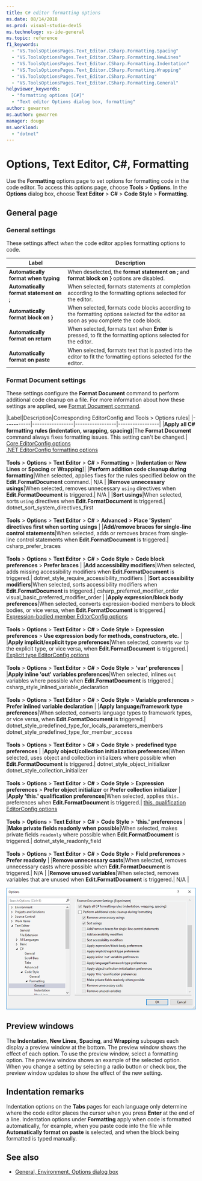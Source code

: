 ```yaml
---
title: C# editor formatting options
ms.date: 08/14/2018
ms.prod: visual-studio-dev15
ms.technology: vs-ide-general
ms.topic: reference
f1_keywords:
  - "VS.ToolsOptionsPages.Text_Editor.CSharp.Formatting.Spacing"
  - "VS.ToolsOptionsPages.Text_Editor.CSharp.Formatting.NewLines"
  - "VS.ToolsOptionsPages.Text_Editor.CSharp.Formatting.Indentation"
  - "VS.ToolsOptionsPages.Text_Editor.CSharp.Formatting.Wrapping"
  - "VS.ToolsOptionsPages.Text_Editor.CSharp.Formatting"
  - "VS.ToolsOptionsPages.Text_Editor.CSharp.Formatting.General"
helpviewer_keywords:
  - "formatting options [C#]"
  - "Text editor Options dialog box, formatting"
author: gewarren
ms.author: gewarren
manager: douge
ms.workload:
  - "dotnet"
---
```

# Options, Text Editor, C#, Formatting

Use the **Formatting** options page to set options for formatting code in the code editor. To access this options page, choose **Tools** > **Options**. In the **Options** dialog box, choose **Text Editor** > **C#** > **Code Style** > **Formatting**.

## General page

### General settings

These settings affect *when* the code editor applies formatting options to code.

|Label|Description|
|-----------|-----------------|
|**Automatically format when typing**|When deselected, the **format statement on ;** and **format block  on }** options are disabled.|
|**Automatically format statement on ;**|When selected, formats statements at completion according to the formatting options selected for the editor.|
|**Automatically format block on }**|When selected, formats code blocks according to the formatting options selected for the editor as soon as you complete the code block.|
|**Automatically format on return**|When selected, formats text when **Enter** is pressed, to fit the formatting options selected for the editor.|
|**Automatically format on paste**|When selected, formats text that is pasted into the editor to fit the formatting options selected for the editor.|

### Format Document settings

These settings configure the **Format Document** command to perform additional code cleanup on a file. For more information about how these settings are applied, see [Format Document command](../code-styles-and-quick-actions.md#format-document-command).

|Label|Description|Corresponding EditorConfig and Tools > Options rules|
|-----------|-----------------|-----------------|-----------------|
|**Apply all C# formatting rules (indentation, wrapping, spacing)**|The **Format Document** command always fixes formatting issues. This setting can't be changed.| [Core EditorConfig options](../../ide/create-portable-custom-editor-options.md)<br/>[.NET EditorConfig formatting options](../../ide/editorconfig-code-style-settings-reference.md#formatting-conventions)<br/><br/>**Tools** > **Options** > **Text Editor** > **C#** > **Formatting** > [**Indentation** or **New Lines** or **Spacing** or **Wrapping**]|
|**Perform addition code cleanup during formatting**|When selected, applies fixes for the rules specified below on the **Edit.FormatDocument** command.| N/A |
|**Remove unnecessary usings**|When selected, removes unnecessary `using` directives when **Edit.FormatDocument** is triggered.| N/A |
|**Sort usings**|When selected, sorts `using` directives when **Edit.FormatDocument** is triggered.| dotnet_sort_system_directives_first<br/><br/>**Tools** > **Options** > **Text Editor** > **C#** > **Advanced** > **Place 'System' directives first when sorting usings** |
|**Add/remove braces for single-line control statements**|When selected, adds or removes braces from single-line control statements when **Edit.FormatDocument** is triggered.| csharp_prefer_braces<br/><br/>**Tools** > **Options** > **Text Editor** > **C#** > **Code Style** > **Code block preferences** > **Prefer braces** |
|**Add accessibility modifiers**|When selected, adds missing accessibility modifiers when **Edit.FormatDocument** is triggered.| dotnet_style_require_accessibility_modifiers |
|**Sort accessibility modifiers**|When selected, sorts accessibility modifiers when **Edit.FormatDocument** is triggered.| csharp_preferred_modifier_order<br/>visual_basic_preferred_modifier_order |
|**Apply expression/block body preferences**|When selected, converts expression-bodied members to block bodies, or vice versa, when **Edit.FormatDocument** is triggered.| [Expression-bodied member EditorConfig options](../../ide/editorconfig-code-style-settings-reference.md#expression_bodied_members)<br/><br/>**Tools** > **Options** > **Text Editor** > **C#** > **Code Style** > **Expression preferences** > **Use expression body for methods, constructors, etc.**  |
|**Apply implicit/explicit type preferences**|When selected, converts `var` to the explicit type, or vice versa, when **Edit.FormatDocument** is triggered.| [Explicit type EditorConfig options](../../ide/editorconfig-code-style-settings-reference.md#implicit-and-explicit-types)<br/><br/>**Tools** > **Options** > **Text Editor** > **C#** > **Code Style** > **'var' preferences**  |
|**Apply inline 'out' variables preferences**|When selected, inlines `out` variables where possible when **Edit.FormatDocument** is triggered.| csharp_style_inlined_variable_declaration<br/><br/>**Tools** > **Options** > **Text Editor** > **C#** > **Code Style** > **Variable preferences** > **Prefer inlined variable declaration** |
|**Apply language/framework type preferences**|When selected, converts language types to framework types, or vice versa, when **Edit.FormatDocument** is triggered.| dotnet_style_predefined_type_for_locals_parameters_members<br/>dotnet_style_predefined_type_for_member_access<br/><br/>**Tools** > **Options** > **Text Editor** > **C#** > **Code Style** > **predefined type preferences** |
|**Apply object/collection initialization preferences**|When selected, uses object and collection initializers where possible when **Edit.FormatDocument** is triggered.| dotnet_style_object_initializer<br/>dotnet_style_collection_initializer<br/><br/>**Tools** > **Options** > **Text Editor** > **C#** > **Code Style** > **Expression preferences** > **Prefer object initializer** or **Prefer collection initializer** |
|**Apply 'this.' qualification preferences**|When selected, applies `this.` preferences when **Edit.FormatDocument** is triggered.| [this. qualification EditorConfig options](../../ide/editorconfig-code-style-settings-reference.md#this_and_me)<br/><br/>**Tools** > **Options** > **Text Editor** > **C#** > **Code Style** > **'this.' preferences**  |
|**Make private fields readonly when possible**|When selected, makes private fields `readonly` where possible when **Edit.FormatDocument** is triggered.| dotnet_style_readonly_field<br/><br/>**Tools** > **Options** > **Text Editor** > **C#** > **Code Style** > **Field preferences** > **Prefer readonly** |
|**Remove unnecessary casts**|When selected, removes unnecessary casts where possible when **Edit.FormatDocument** is triggered.| N/A |
|**Remove unused variables**|When selected, removes variables that are unused when **Edit.FormatDocument** is triggered.| N/A |

![Code cleanup settings for C# in Visual Studio](media/format-document-settings.png)

## Preview windows

The **Indentation**, **New Lines**, **Spacing**, and **Wrapping** subpages each display a preview window at the bottom. The preview window shows the effect of each option. To use the preview window, select a formatting option. The preview window shows an example of the selected option. When you change a setting by selecting a radio button or check box, the preview window updates to show the effect of the new setting.

## Indentation remarks

Indentation options on the **Tabs** pages for each language only determine where the code editor places the cursor when you press **Enter** at the end of a line. Indentation options under **Formatting** apply when code is formatted automatically, for example, when you paste code into the file while **Automatically format on paste** is selected, and when the block being formatted is typed manually.

## See also

- [General, Environment, Options dialog box](../../ide/reference/general-environment-options-dialog-box.md)